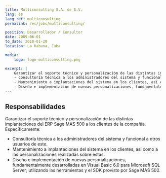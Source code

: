 ```yaml
---
title: Multiconsulting S.A. de S.V.
lang: es
lang_ref: multiconsulting
permalink: /es/jobs/multiconsulting/

position: Desarrollador / Consultor
date: 2009-06-01
to_date: 2010-01-20
location: La Habana, Cuba

media:
    logo: logo-multiconsulting.png

excerpt: |
    Garantizar el soporte técnico y personalización de las distintas implantaciones del ERP Sage MAS 500 a los clientes de la compañía. Específicamente:
    - Consultoría técnica a los administradores del sistema y funcional a otros usuarios de este.
    - Mantenimiento a implantaciones del sistema en los clientes, así como a las personalizaciones realizadas sobre estas.
    - Diseño e implementación de nuevas personalizaciones, fundamentalmente desarrolladas en Visual Basic 6.0 para Microsoft SQL Server; utilizando las herramientas y el SDK provisto por Sage MAS 500.
---
```


## Responsabilidades

Garantizar el soporte técnico y personalización de las distintas implantaciones del ERP Sage MAS 500 a los clientes de la compañía. Específicamente:

- Consultoría técnica a los administradores del sistema y funcional a otros usuarios de este.
- Mantenimiento a implantaciones del sistema en los clientes, así como a las personalizaciones realizadas sobre estas.
- Diseño e implementación de nuevas personalizaciones, fundamentalmente desarrolladas en Visual Basic 6.0 para Microsoft SQL Server; utilizando las herramientas y el SDK provisto por Sage MAS 500.